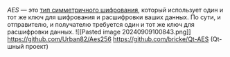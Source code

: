 _AES_ — это [тип симметричного шифрования](https://zen.yandex.ru/media/id/6230591dec8fe97bf517ddd5/62aba14bea57921687491918), который использует один и тот же ключ для шифрования и расшифровки ваших данных. По сути, и отправителю, и получателю требуется один и тот же ключ для расшифровки данных. 
![[Pasted image 20240909100843.png]]
https://github.com/Urban82/Aes256
https://github.com/bricke/Qt-AES (Qt-шный проект)